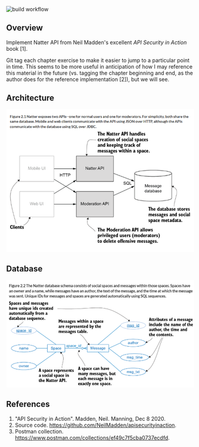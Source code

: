 ![build workflow](https://github.com/jelaiw/natter-api/actions/workflows/build.yml/badge.svg)
## Overview
Implement Natter API from Neil Madden's excellent *API Security in Action* book [1].

Git tag each chapter exercise to make it easier to jump to a particular point in time. This seems to be more useful in anticipation of how I may reference this material in the future (vs. tagging the chapter beginning and end, as the author does for the reference implementation [2]), but we will see.

## Architecture
<img src="figure_2-1.png" width=640>

## Database
<img src="figure-2_2.png" width=640>

## References
1. "API Security in Action". Madden, Neil. Manning, Dec 8 2020.
2. Source code. https://github.com/NeilMadden/apisecurityinaction.
2. Postman collection. https://www.postman.com/collections/ef49c7f5cba0737ecdfd.
